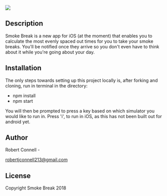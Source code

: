 ![](https://raw.githubusercontent.com/robertconnell/smokeapp-frontend/master/assets/smokebreakLogo.png&s=200)

## Description

Smoke Break is a new app for iOS (at the moment) that enables you to calculate the most evenly spaced out times for you to take your smoke breaks. You'll be notified once they arrive so you don't even have to think about it while you're going about your day.

## Installation

The only steps towards setting up this project locally is, after forking and cloning, run in terminal in the directory:

* npm install
* npm start

You will then be prompted to press a key based on which simulator you would like to run in. Press 'i', to run in iOS, as this has not been built out for android yet.

## Author

Robert Connell -

robertjconnell213@gmail.com

## License

Copyright Smoke Break 2018
